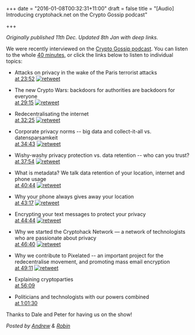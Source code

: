 +++
date = "2016-01-08T00:32:31+11:00"
draft = false
title = "[Audio] Introducing cryptohack.net on the Crypto Gossip podcast"

+++

*Originally published 11th Dec. Updated 8th Jan with deep links.*

We were recently interviewed on the [Crypto Gossip podcast](http://cryptogoss.com/). You can listen to the whole [40 minutes](https://soundcloud.com/cryptogoss/cryptogoss-15-9dec2015#t=23:52), or click the links below to listen to individual topics:

* Attacks on privacy in the wake of the Paris terrorist attacks  
[at 23:52](https://soundcloud.com/cryptogoss/cryptogoss-15-9dec2015#t=23:52) [![retweet](/images/retweet.svg)](https://twitter.com/intent/retweet?tweet_id=676922241968377856)

* The new Crypto Wars: backdoors for authorities are backdoors for everyone  
[at 29:15](https://soundcloud.com/cryptogoss/cryptogoss-15-9dec2015#t=29:15) [![retweet](/images/retweet.svg)](https://twitter.com/intent/retweet?tweet_id=676938569483550720)

* Redecentralisating the internet  
[at 32:25](https://soundcloud.com/cryptogoss/cryptogoss-15-9dec2015#t=32:25) [![retweet](/images/retweet.svg)](https://twitter.com/intent/retweet?tweet_id=677001480100954112)

* Corporate privacy norms -- big data and collect-it-all vs. datensparsamkeit  
[at 34:43](https://soundcloud.com/cryptogoss/cryptogoss-15-9dec2015#t=34:43) [![retweet](/images/retweet.svg)](https://twitter.com/intent/retweet?tweet_id=677269849198960640)

* Wishy-washy privacy protection vs. data retention -- who can you trust?    
[at 37:54](https://soundcloud.com/cryptogoss/cryptogoss-15-9dec2015#t=37:54) [![retweet](/images/retweet.svg)](https://twitter.com/intent/retweet?tweet_id=677300962034233345)

* What is metadata? We talk data retention of your location, internet and phone usage   
[at 40:44](https://soundcloud.com/cryptogoss/cryptogoss-15-9dec2015#t=40:44) [![retweet](/images/retweet.svg)](https://twitter.com/intent/retweet?tweet_id=677363860798496768)

* Why your phone always gives away your location  
[at 43:17](https://soundcloud.com/cryptogoss/cryptogoss-15-9dec2015#t=43:17) [![retweet](/images/retweet.svg)](https://twitter.com/intent/retweet?tweet_id=679199644161736704)

* Encrypting your text messages to protect your privacy  
[at 44:44](https://soundcloud.com/cryptogoss/cryptogoss-15-9dec2015#t=44:44) [![retweet](/images/retweet.svg)](https://twitter.com/intent/retweet?tweet_id=679206012927119360)

* Why we started the Cryptohack Network — a network of technologists who are passionate about privacy   
[at 46:40](https://soundcloud.com/cryptogoss/cryptogoss-15-9dec2015#t=46:40) [![retweet](/images/retweet.svg)](https://twitter.com/intent/retweet?tweet_id=679227895139590144)

* Why we contribute to Pixelated -- an important project for the redecentralise movement, and promoting mass email encryption  
[at 49:11](https://soundcloud.com/cryptogoss/cryptogoss-15-9dec2015#t=49:11) [![retweet](/images/retweet.svg)](https://twitter.com/intent/retweet?tweet_id=679415371284111360)

* Explaining cryptoparties  
[at 56:09](https://soundcloud.com/cryptogoss/cryptogoss-15-9dec2015#t=56:09)

* Politicians and technologists with our powers combined  
[at 1:01:30](https://soundcloud.com/cryptogoss/cryptogoss-15-9dec2015#t=1:01:30)


Thanks to Dale and Peter for having us on the show!

*Posted by [Andrew](https://twitter.com/whereismytaco) & [Robin](http://robindoherty.com)*
